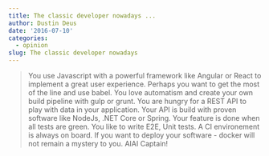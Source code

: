 ```yaml
---
title: The classic developer nowadays ...
author: Dustin Deus
date: '2016-07-10'
categories:
  - opinion
slug: The classic developer nowadays
---
```


> You use Javascript with a powerful framework like Angular or React to implement a great user experience. Perhaps you want to get the most of the line and use babel. You love automatism and create your own build pipeline with gulp or grunt. You are hungry for a REST API to play with data in your application. Your API is build with proven software like NodeJs, .NET Core or Spring. Your feature is done when all tests are green. You like to write E2E, Unit tests. A CI environement is always on board. If you want to deploy your software - docker will not remain a mystery to you. AIAI Captain!